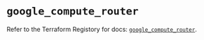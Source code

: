 # `google_compute_router`

Refer to the Terraform Registory for docs: [`google_compute_router`](https://registry.terraform.io/providers/hashicorp/google/5.10.0/docs/resources/compute_router).
